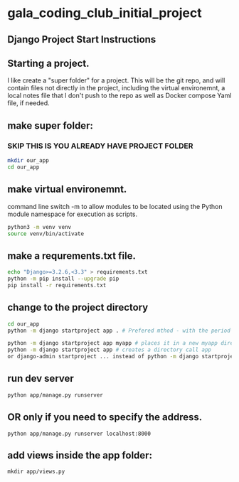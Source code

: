# gala_coding_club_initial_project

## Django Project Start Instructions


## Starting a project. 

I like create a "super folder" for a project. This will be the 
git repo, and will contain files not directly in the project, 
including the virtual environemnt, a local notes file that 
I don't push to the repo as well as Docker compose Yaml file,
if needed.

## make super folder:
### SKIP THIS IS YOU ALREADY HAVE PROJECT FOLDER
```bash
mkdir our_app
cd our_app
```
## make virtual environemnt. 

command line switch -m to allow modules to be located using the Python module namespace for execution as scripts.
```bash
python3 -m venv venv
source venv/bin/activate
```
## make a requrements.txt file. 

```bash
echo "Django>=3.2.6,<3.3" > requirements.txt
python -m pip install --upgrade pip
pip install -r requirements.txt
```
## change to the project directory
```bash
cd our_app
python -m django startproject app . # Prefered mthod - with the period places prject in current folder

python -m django startproject app myapp # places it in a new myapp directory
python -m django startproject app # creates a directory call app
or django-admin startproject ... instead of python -m django startproject
```
## run dev server
```bash
python app/manage.py runserver
```
## OR only if you need to specify the address.
```
python app/manage.py runserver localhost:8000 
```



## add views inside the app folder:
```
mkdir app/views.py
```
